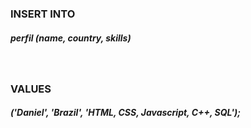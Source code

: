 <h3><b>INSERT INTO</b></h3> <h5>perfil (name, country, skills)</h5><br>
<h3><b>VALUES</b></h3> <h5>('Daniel', 'Brazil', 'HTML, CSS, Javascript, C++, SQL');</h5>
